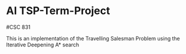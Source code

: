 # AI TSP-Term-Project
#CSC 831

This is an implementation of the Travelling Salesman Problem using the Iterative Deepening A* search
